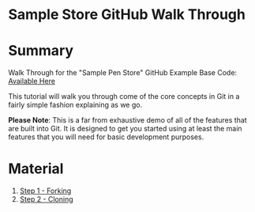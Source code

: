 Sample Store GitHub Walk Through
====================

# Summary

Walk Through for the "Sample Pen Store" GitHub Example
Base Code: [Available Here](https://github.com/git-walkthrough/sample-store)

This tutorial will walk you through come of the core concepts in Git in a fairly simple fashion explaining as we go.

**Please Note**: This is a far from exhaustive demo of all of the features that are built into Git.  It is designed to get you started using at least the main features that you will need for basic development purposes.

# Material

1. [Step 1 - Forking](steps/step-1-forking.md)
2. [Step 2 - Cloning](steps/step-2-cloning.md)